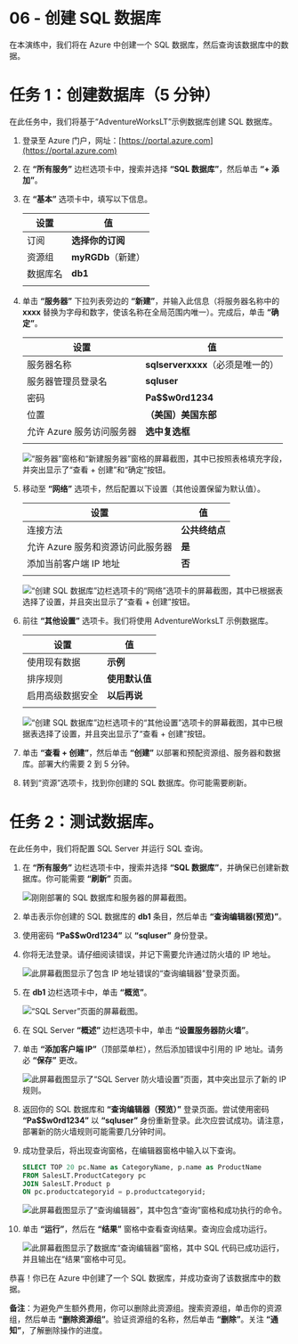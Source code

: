 ﻿---
wts:
    title: '06 - 创建 SQL 数据库（5 分钟）'
    module: '模块 02 - 核心 Azure 服务（工作负载）'
---

# 06 - 创建 SQL 数据库

在本演练中，我们将在 Azure 中创建一个 SQL 数据库，然后查询该数据库中的数据。

# 任务 1：创建数据库（5 分钟）

在此任务中，我们将基于“AdventureWorksLT”示例数据库创建 SQL 数据库。 

1. 登录至 Azure 门户，网址：[https://portal.azure.com](https://portal.azure.com)

2. 在 **“所有服务”** 边栏选项卡中，搜索并选择 **“SQL 数据库”**，然后单击 **“+ 添加”**。 

3. 在 **“基本”** 选项卡中，填写以下信息。  

    | 设置 | 值 | 
    | --- | --- |
    | 订阅 | **选择你的订阅** |
    | 资源组 | **myRGDb**（新建） |
    | 数据库名| **db1** | 
    | | |

3. 单击 **“服务器”** 下拉列表旁边的 **“新建”**，并输入此信息（将服务器名称中的 **xxxx** 替换为字母和数字，使该名称在全局范围内唯一）。完成后，单击 **“确定”**。

    | 设置 | 值 | 
    | --- | --- |
    | 服务器名称 | **sqlserverxxxx**（必须是唯一的） | 
    | 服务器管理员登录名 | **sqluser** |
    | 密码 | **Pa$$w0rd1234** |
    | 位置 | **（美国）美国东部** |
    | 允许 Azure 服务访问服务器| **选中复选框** |
    | | |

   ![“服务器”窗格和“新建服务器”窗格的屏幕截图，其中已按照表格填充字段，并突出显示了“查看 + 创建”和“确定”按钮。](../images/0501.png)

4. 移动至 **“网络”** 选项卡，然后配置以下设置（其他设置保留为默认值）。 

    | 设置 | 值 | 
    | --- | --- |
    | 连接方法 | **公共终结点** |    
    | 允许 Azure 服务和资源访问此服务器 | **是** |
    | 添加当前客户端 IP 地址 | **否** |
    | | |
    
   ![“创建 SQL 数据库”边栏选项卡的“网络”选项卡的屏幕截图，其中已根据表选择了设置，并且突出显示了“查看 + 创建”按钮。](../images/0501b.png)

5. 前往 **“其他设置”** 选项卡。我们将使用 AdventureWorksLT 示例数据库。

    | 设置 | 值 | 
    | --- | --- |
    | 使用现有数据 | **示例** |
    | 排序规则 | **使用默认值** |
    | 启用高级数据安全 | **以后再说** |
    | | |

    ![“创建 SQL 数据库”边栏选项卡的“其他设置”选项卡的屏幕截图，其中已根据表选择了设置，并且突出显示了“查看 + 创建”按钮。](../images/0501c.png)

6. 单击 **“查看 + 创建”**，然后单击 **“创建”** 以部署和预配资源组、服务器和数据库。部署大约需要 2 到 5 分钟。

7. 转到“资源”选项卡，找到你创建的 SQL 数据库。你可能需要刷新。

# 任务 2：测试数据库。

在此任务中，我们将配置 SQL Server 并运行 SQL 查询。 

1. 在 **“所有服务”** 边栏选项卡中，搜索并选择 **“SQL 数据库”**，并确保已创建新数据库。你可能需要 **“刷新”** 页面。

    ![刚刚部署的 SQL 数据库和服务器的屏幕截图。](../images/0502.png)

2. 单击表示你创建的 SQL 数据库的 **db1** 条目，然后单击 **“查询编辑器(预览)”**。

3. 使用密码 **“Pa$$w0rd1234”** 以 **“sqluser”** 身份登录。

4. 你将无法登录。请仔细阅读错误，并记下需要允许通过防火墙的 IP 地址。 

    ![此屏幕截图显示了包含 IP 地址错误的“查询编辑器”登录页面。](../images/0503.png)

5. 在 **db1** 边栏选项卡中，单击 **“概览”**。 

    ![“SQL Server”页面的屏幕截图。](../images/0504.png)

6. 在 SQL Server **“概述”** 边栏选项卡中，单击 **“设置服务器防火墙”**。

7. 单击 **“添加客户端 IP”**（顶部菜单栏），然后添加错误中引用的 IP 地址。请务必 **“保存”** 更改。 

    ![此屏幕截图显示了“SQL Server 防火墙设置”页面，其中突出显示了新的 IP 规则。](../images/0506.png)

8. 返回你的 SQL 数据库和 **“查询编辑器（预览）”** 登录页面。尝试使用密码 **“Pa$$w0rd1234”** 以 **“sqluser”** 身份重新登录。此次应尝试成功。请注意，部署新的防火墙规则可能需要几分钟时间。 

9. 成功登录后，将出现查询窗格，在编辑器窗格中输入以下查询。

    ```SQL
    SELECT TOP 20 pc.Name as CategoryName, p.name as ProductName
    FROM SalesLT.ProductCategory pc
    JOIN SalesLT.Product p
    ON pc.productcategoryid = p.productcategoryid;
    ```

    ![此屏幕截图显示了“查询编辑器”，其中包含“查询”窗格和成功执行的命令。](../images/0507.png)

10. 单击 **“运行”**，然后在 **“结果”** 窗格中查看查询结果。查询应会成功运行。

    ![此屏幕截图显示了数据库“查询编辑器”窗格，其中 SQL 代码已成功运行，并且输出在“结果”窗格中可见。](../images/0508.png)

恭喜！你已在 Azure 中创建了一个 SQL 数据库，并成功查询了该数据库中的数据。

**备注**：为避免产生额外费用，你可以删除此资源组。搜索资源组，单击你的资源组，然后单击 **“删除资源组”**。验证资源组的名称，然后单击 **“删除”**。关注 **“通知”**，了解删除操作的进度。
